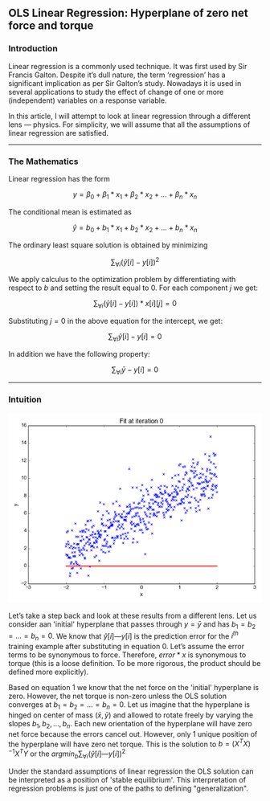 ## OLS Linear Regression: Hyperplane of zero net force and torque

### Introduction

Linear regression is a commonly used technique. It was first used by Sir Francis Galton. Despite it’s dull nature, the term ‘regression’ has a significant implication as per Sir Galton’s study. Nowadays it is used in several applications to study the effect of change of one or more (independent) variables on a response variable.

In this article, I will attempt to look at linear regression through a different lens — physics. For simplicity, we will assume that all the assumptions of linear regression are satisfied.

---

### The Mathematics

Linear regression has the form

$$y = \beta_0 + \beta_1*x_1 + \beta_2*x_2 + ... + \beta_n*x_n$$

The conditional mean is estimated as

$$\hat{y} = b_0 + b_1*x_1 + b_2*x_2 + ... + b_n*x_n \tag{Equation 0}$$

The ordinary least square solution is obtained by minimizing

$$\sum_{\forall i}(\hat{y}[i]-y[i])^2$$

We apply calculus to the optimization problem by differentiating with respect to $b$ and setting the result equal to $0$. For each component $j$ we get:

$$\sum_{\forall i} (\hat{y}[i]-y[i])*x[i][j]=0$$

Substituting $j=0$ in the above equation for the intercept, we get:

$$\sum_{\forall i} \hat{y}[i]-y[i] = 0$$

In addition we have the following property:

$$\sum_{\forall i} \bar{y}-y[i] = 0 \tag{Equation 1}$$

---

### Intuition

![](data/regressionfit.gif)

Let’s take a step back and look at these results from a different lens. Let us consider aan 'initial' hyperplane that passes through $y=\bar{y}$ and has $b_1 = b_2 = … = b_n = 0$. We know that $\hat{y}[i] — y[i]$ is the prediction error for the $i^{th}$ training example after substituting in equation 0. Let’s assume the error terms to be synonymous to force. Therefore, $error*x$ is synonymous to torque (this is a loose definition. 
To be more rigorous, the product should be defined more explicitly).

Based on equation 1 we know that the net force on the 'initial' hyperplane is zero. However, the net torque is non-zero unless the OLS solution converges at $b_1 = b_2 = … = b_n = 0$. Let us imagine that the hyperplane is hinged on center of mass $(\bar{x}, \bar{y})$ and allowed to rotate freely by varying the slopes $b_1, b_2, ..., b_n$. Each new orientation of the hyperplane will have zero net force because the errors cancel out. However, only 1 unique position of the hyperplane will have zero net torque. This is the solution to $b = (X^TX)^{-1}X^TY$ or the $argmin_{b} \sum_{\forall i} (\hat{y}[i] — y[i])^2$

Under the standard assumptions of linear regression the OLS solution can be interpreted as a position of 'stable equilibrium'. This interpretation of regression problems is just one of the paths to defining "generalization".